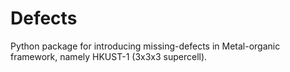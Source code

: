 # Defects
Python package for introducing missing-defects in Metal-organic framework, namely HKUST-1 (3x3x3 supercell).

